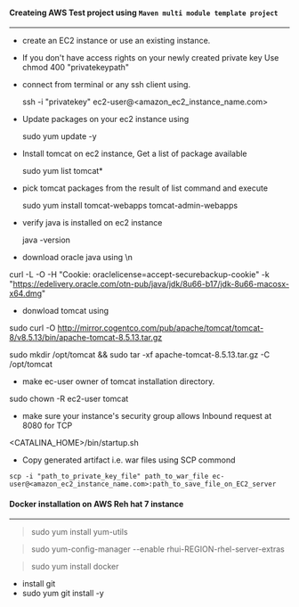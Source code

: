 #### Createing AWS Test project using ```Maven multi module template project``` ####
---

- create an EC2 instance or use an existing instance.

- If you don't have access rights on your newly created private key Use
   chmod 400 "privatekeypath"

- connect from terminal or any ssh client using.
   
   ssh -i "privatekey" ec2-user@<amazon_ec2_instance_name.com>

- Update packages on your ec2 instance using 

  sudo yum update -y
   
- Install tomcat on ec2 instance, Get a list of package available
   
   sudo yum list tomcat*
   
- pick tomcat packages from the result of list command and execute
   
   sudo yum install tomcat-webapps tomcat-admin-webapps
   
- verify java is installed on ec2 instance 
   
   java -version
   
- download oracle java using \n

curl -L -O -H "Cookie: oraclelicense=accept-securebackup-cookie" -k "https://edelivery.oracle.com/otn-pub/java/jdk/8u66-b17/jdk-8u66-macosx-x64.dmg"


- donwload tomcat using 

sudo curl -O http://mirror.cogentco.com/pub/apache/tomcat/tomcat-8/v8.5.13/bin/apache-tomcat-8.5.13.tar.gz

sudo mkdir /opt/tomcat && sudo tar -xf apache-tomcat-8.5.13.tar.gz -C /opt/tomcat

- make ec-user owner of tomcat installation directory.

sudo chown -R ec2-user tomcat

- make sure your instance's security group allows Inbound request at 8080 for TCP

<CATALINA_HOME>/bin/startup.sh

- Copy generated artifact i.e. war files using SCP commond 

```scp -i "path_to_private_key_file" path_to_war_file ec-user@<amazon_ec2_instance_name.com>:path_to_save_file_on_EC2_server```




#### Docker installation on AWS Reh hat 7 instance ####

---
> sudo yum install yum-utils

> sudo yum-config-manager --enable rhui-REGION-rhel-server-extras

> sudo yum install docker

- install git 
 - sudo yum git install -y



